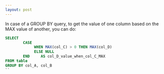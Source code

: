 ```yaml
---
layout: post
---
```


In case of a GROUP BY query, to get the value of one column based on the MAX value of another, you can do:

```sql
SELECT
		CASE 
             WHEN MAX(col_C) > 0 THEN MAX(col_D)
             ELSE NULL 
        END		AS col_D_value_when_col_C_MAX
FROM table 
GROUP BY col_A, col_B
``
